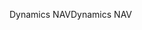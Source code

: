 <span data-ttu-id="68c49-101">Dynamics NAV</span><span class="sxs-lookup"><span data-stu-id="68c49-101">Dynamics NAV</span></span>